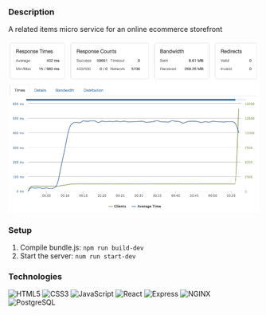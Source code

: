 ### Description
A related items micro service for an online ecommerce storefront

![48,000 Requests Per Minute](demo/48000rpm.png)

### Setup
1. Compile bundle.js: `npm run build-dev`
2. Start the server: `num run start-dev`

### Technologies
![HTML5](https://img.shields.io/badge/-HTML5-black?style=plastic-square&logo=html5)
![CSS3](https://img.shields.io/badge/-CSS3-black?style=plastic-square&logo=css3&logoColor=1572B6)
![JavaScript](https://img.shields.io/badge/-JavaScript-black?style=plastic-square&logo=javascript)
![React](https://img.shields.io/badge/-React-black?style=plastic-square&logo=react)
![Express](https://img.shields.io/badge/-Express-black?style=plastic-square&logo=Express)
![NGINX](https://img.shields.io/badge/-NGINX-black?style=plastic-square&logo=NGINX)
![PostgreSQL](https://img.shields.io/badge/-PostgreSQL-black?style=plastic-square&logo=postgresql&logoColor=336791)
